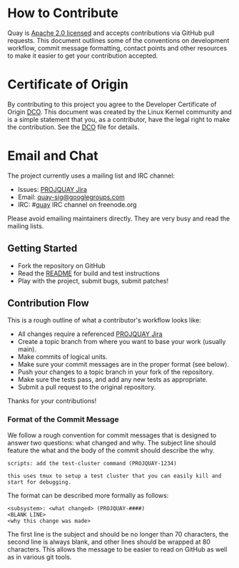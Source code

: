 # How to Contribute

Quay is [Apache 2.0 licensed](LICENSE) and accepts contributions via GitHub pull requests.
This document outlines some of the conventions on development workflow, commit message formatting, contact points and other resources to make it easier to get your contribution accepted.

# Certificate of Origin

By contributing to this project you agree to the Developer Certificate of Origin [DCO](../DCO).
This document was created by the Linux Kernel community and is a simple statement that you, as a contributor, have the legal right to make the contribution.
See the [DCO](../DCO) file for details.

# Email and Chat

The project currently uses a mailing list and IRC channel:

- Issues: [PROJQUAY Jira](https://issues.redhat.com/projects/PROJQUAY/issues)
- Email: [quay-sig@googlegroups.com](https://groups.google.com/g/quay-sig)
- IRC: #[quay](irc://irc.freenode.org:6667/#quay) IRC channel on freenode.org

Please avoid emailing maintainers directly.
They are very busy and read the mailing lists.

## Getting Started

- Fork the repository on GitHub
- Read the [README](../README.md) for build and test instructions
- Play with the project, submit bugs, submit patches!

## Contribution Flow

This is a rough outline of what a contributor's workflow looks like:

- All changes require a referenced [PROJQUAY Jira](https://issues.redhat.com/projects/PROJQUAY/issues)
- Create a topic branch from where you want to base your work (usually main).
- Make commits of logical units.
- Make sure your commit messages are in the proper format (see below).
- Push your changes to a topic branch in your fork of the repository.
- Make sure the tests pass, and add any new tests as appropriate.
- Submit a pull request to the original repository.

Thanks for your contributions!

### Format of the Commit Message

We follow a rough convention for commit messages that is designed to answer two questions: what changed and why.
The subject line should feature the what and the body of the commit should describe the why.

```
scripts: add the test-cluster command (PROJQUAY-1234)

this uses tmux to setup a test cluster that you can easily kill and
start for debugging.
```

The format can be described more formally as follows:

```
<subsystem>: <what changed> (PROJQUAY-####)
<BLANK LINE>
<why this change was made>
```

The first line is the subject and should be no longer than 70 characters, the second line is always blank, and other lines should be wrapped at 80 characters.
This allows the message to be easier to read on GitHub as well as in various git tools.
